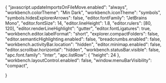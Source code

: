 {
  "javascript.updateImportsOnFileMove.enabled": "always",
  "workbench.colorTheme": "Min Dark",
  "workbench.iconTheme": "symbols",
  "symbols.hidesExplorerArrows": false,
  "editor.fontFamily": "JetBrains Mono",
  "editor.fontSize": 14,
  "editor.lineHeight": 1.8,
  "editor.rulers": [80, 120],
  "editor.renderLineHighlight": "gutter",
  "editor.fontLigatures": true,
  "workbench.editor.labelFormat": "short",
  "explorer.compactFolders": false,
  "editor.semanticHighlighting.enabled": false,
  "breadcrumbs.enabled": false,
  "workbench.activityBar.location": "hidden",
  "editor.minimap.enabled": false,
  "editor.scrollbar.horizontal": "hidden",
  "workbench.statusBar.visible": false,
  "apc.font.family": "Inter",
  "apc.listRow": {
    "height": 24
  },
  "workbench.layoutControl.enabled": false,
  "window.menuBarVisibility": "compact",

}